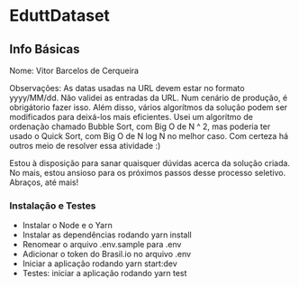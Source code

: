 # EduttDataset
## Info Básicas
Nome: Vitor Barcelos de Cerqueira

Observações: As datas usadas na URL devem estar no formato yyyy/MM/dd. Não validei as entradas da URL. Num cenário de produção, é obrigátorio fazer isso. Além disso, vários algorítmos da solução podem ser modificados para deixá-los mais eficientes. Usei um algorítmo de ordenação chamado Bubble Sort, com Big O de N ^ 2, mas poderia ter usado o Quick Sort, com Big O de N log N no melhor caso. Com certeza há outros meio de resolver essa atividade :)

Estou à disposição para sanar quaisquer dúvidas acerca da solução criada. No mais, estou ansioso para os próximos passos desse processo seletivo. Abraços, até mais!

### Instalação e Testes
- Instalar o Node e o Yarn
- Instalar as dependências rodando yarn install
- Renomear o arquivo .env.sample para .env
- Adicionar o token do Brasil.io no arquivo .env
- Iniciar a aplicação rodando yarn start:dev
- Testes: iniciar a aplicação rodando yarn test
